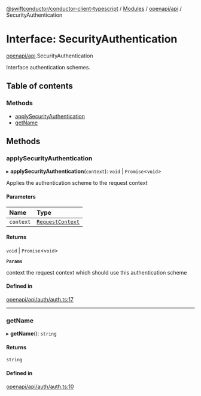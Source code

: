 [@swiftconductor/conductor-client-typescript](../README.md) / [Modules](../modules.md) / [openapi/api](../modules/openapi_api.md) / SecurityAuthentication

# Interface: SecurityAuthentication

[openapi/api](../modules/openapi_api.md).SecurityAuthentication

Interface authentication schemes.

## Table of contents

### Methods

- [applySecurityAuthentication](openapi_api.SecurityAuthentication.md#applysecurityauthentication)
- [getName](openapi_api.SecurityAuthentication.md#getname)

## Methods

### applySecurityAuthentication

▸ **applySecurityAuthentication**(`context`): `void` \| `Promise`\<`void`\>

Applies the authentication scheme to the request context

#### Parameters

| Name | Type |
| :------ | :------ |
| `context` | [`RequestContext`](../classes/openapi_api.RequestContext.md) |

#### Returns

`void` \| `Promise`\<`void`\>

**`Params`**

context the request context which should use this authentication scheme

#### Defined in

[openapi/api/auth/auth.ts:17](https://github.com/swift-conductor/conductor-client-typescript/blob/9866b7c/openapi/api/auth/auth.ts#L17)

___

### getName

▸ **getName**(): `string`

#### Returns

`string`

#### Defined in

[openapi/api/auth/auth.ts:10](https://github.com/swift-conductor/conductor-client-typescript/blob/9866b7c/openapi/api/auth/auth.ts#L10)
